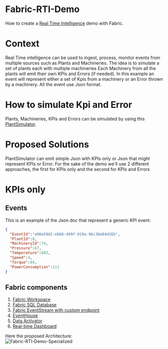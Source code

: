 # Fabric-RTI-Demo
How to create a [Real Time Intelligence](https://learn.microsoft.com/en-us/fabric/real-time-intelligence/overview) demo with Fabric.

# Context
Real Time intelligence can be used to ingest, process, monitor events from multiple sources such as Plants and Machineries.
The idea is to simulate a set of plants each with multiple machineries 
Each Machinery from all the plants will emit their own KPIs and Errors (if needed). 
In this example an event will represent either a set of Kpis from a machinery or an Error thrown by a machinery.
All the event use Json format.

# How to simulate Kpi and Error
Plants, Machineries, KPIs and Errors can be simulated by using this [PlantSimulator](https://github.com/lucaferrari77/PlantSimulator).

# Proposed Solutions
PlantSimulator can emit simple Json with KPIs only or Json that might represent KPIs or Error.
For the sake of the demo we'll use 2 different approaches, the first for KPIs only and the second for KPIs and Errors

# KPIs only

## Events
This is an example of the Json doc that represent a generic KPI event:

```json
{
  "EventId":"a96e59d2-eb66-499f-919a-96c38e84d16b",
  "PlantId":8,
  "MachineryId":74,
  "Pressure":67,
  "Temperature":883,
  "Speed":4,
  "Torque":84,
  "PowerConsumption":111
}
```

## Fabric components

1. [Fabric Workspace](https://learn.microsoft.com/en-us/fabric/fundamentals/workspaces)
2. [Fabric SQL Database](https://learn.microsoft.com/en-us/fabric/database/sql/overview)
3. [Fabric EventStream with custom endpoint](https://learn.microsoft.com/en-us/fabric/real-time-intelligence/event-streams/overview?tabs=enhancedcapabilities)
4. [EventHouse](https://learn.microsoft.com/en-us/fabric/real-time-intelligence/eventhouse)
5. [Data Activator](https://learn.microsoft.com/en-us/fabric/real-time-intelligence/data-activator/activator-introduction)
6. [Real-time Dashboard](https://learn.microsoft.com/en-us/fabric/real-time-intelligence/dashboard-real-time-create)

Here the proposed Architecture:  
![Fabric-RTI-Demo-Specialized](https://github.com/user-attachments/assets/292f9f78-a0ba-403d-8a44-2e29791885ae)








